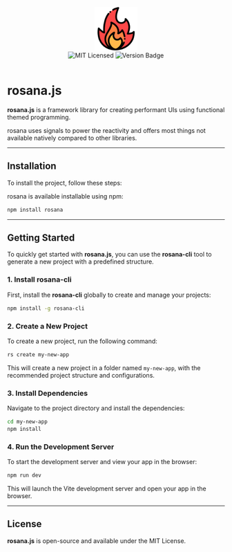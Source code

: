 
<div align="center"><img src="./favicon.ico" width="100" /></div>

<div align="center">
<img alt="MIT Licensed" src="https://img.shields.io/badge/license-MIT-blue.svg">
<img alt="Version Badge" src="https://img.shields.io/badge/version-0.0.1-brightgreen.svg">
</div>

<br>

# rosana.js

**rosana.js** is a framework library for creating performant UIs using functional themed programming.

rosana uses signals to power the reactivity and offers most things not available natively compared to other libraries.

---

## Installation

To install the project, follow these steps:

rosana is available installable using npm:

```bash
npm install rosana
```

---

## Getting Started

To quickly get started with **rosana.js**, you can use the **rosana-cli** tool to generate a new project with a predefined structure.

### 1. Install rosana-cli

First, install the **rosana-cli** globally to create and manage your projects:

```bash
npm install -g rosana-cli
```

### 2. Create a New Project

To create a new project, run the following command:

```bash
rs create my-new-app
```

This will create a new project in a folder named `my-new-app`, with the recommended project structure and configurations.

### 3. Install Dependencies

Navigate to the project directory and install the dependencies:

```bash
cd my-new-app
npm install
```

### 4. Run the Development Server

To start the development server and view your app in the browser:

```bash
npm run dev
```

This will launch the Vite development server and open your app in the browser.

---

## License

**rosana.js** is open-source and available under the MIT License.
